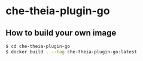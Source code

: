 # che-theia-plugin-go

## How to build your own image

~~~bash
$ cd che-theia-plugin-go
$ docker build . --tag che-theia-plugin-go:latest
~~~
